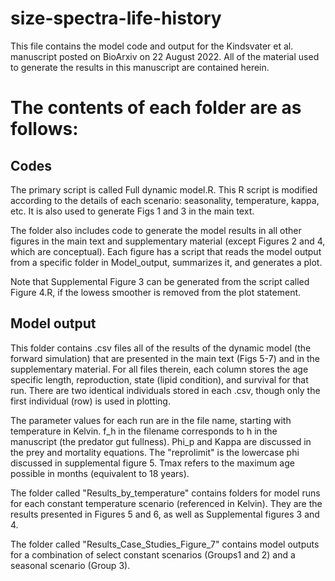 # size-spectra-life-history

This file contains the model code and output for the Kindsvater et al. manuscript posted on BioArxiv on 22 August 2022. All of the material used to generate the results in this manuscript are contained herein.

# The contents of each folder are as follows:

## Codes

The primary script is called Full dynamic model.R. This R script is modified according to the details of each scenario: seasonality, temperature, kappa, etc. It is also used to generate Figs 1 and 3 in the main text.

The folder also includes code to generate the model results in all other figures in the main text and supplementary material (except Figures 2 and 4, which are conceptual). Each figure has a script that reads the model output from a specific folder in Model_output, summarizes it, and generates a plot.

Note that Supplemental Figure 3 can be generated from the script called Figure 4.R, if the lowess smoother is removed from the plot statement.

## Model output

This folder contains .csv files all of the results of the dynamic model (the forward simulation) that are presented in the main text (Figs 5-7) and in the supplementary material. For all files therein, each column stores the age specific length, reproduction, state (lipid condition), and survival for that run. There are two identical individuals stored in each .csv, though only the first individual (row) is used in plotting.

The parameter values for each run are in the file name, starting with temperature in Kelvin. f_h in the filename corresponds to h in the manuscript (the predator gut fullness). Phi_p and Kappa are discussed in the prey and mortality equations. The "reprolimit" is the lowercase phi discussed in supplemental figure 5. Tmax refers to the maximum age possible in months (equivalent to 18 years).

The folder called "Results_by_temperature" contains folders for model runs for each constant temperature scenario (referenced in Kelvin). They are the results presented in Figures 5 and 6, as well as Supplemental figures 3 and 4.

The folder called "Results_Case_Studies_Figure_7" contains model outputs for a combination of select constant scenarios (Groups1 and 2) and a seasonal scenario (Group 3).
